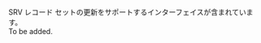 <Namespace Name="Microsoft.Azure.Management.Dns.Fluent.DnsRecordSet.UpdateSrvRecordSet">
  <Docs>
    <summary>SRV レコード セットの更新をサポートするインターフェイスが含まれています。</summary> 
    <remarks>To be added.</remarks>
  </Docs>
</Namespace>
